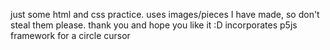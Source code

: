 just some html and css practice. uses images/pieces I have made, so don't steal them please. thank you and hope you like it :D
incorporates p5js framework for a circle cursor
